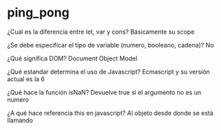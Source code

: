 # ping_pong
¿Cuál es la diferencia entre let, var y cons?
Básicamente su scope

¿Se debe específicar el tipo de variable (numero, booleano, cadena)?
No

¿Qué significa DOM?
Document Object Model

¿Qué estandar determina el uso de Javascript?
Ecmascript y su versión actual es la 6

¿Qué hace la función isNaN?
Devuelve true si el argumento no es un numero

¿A qué hace referencia this en javascript?
Al objeto desde donde se está llamando
